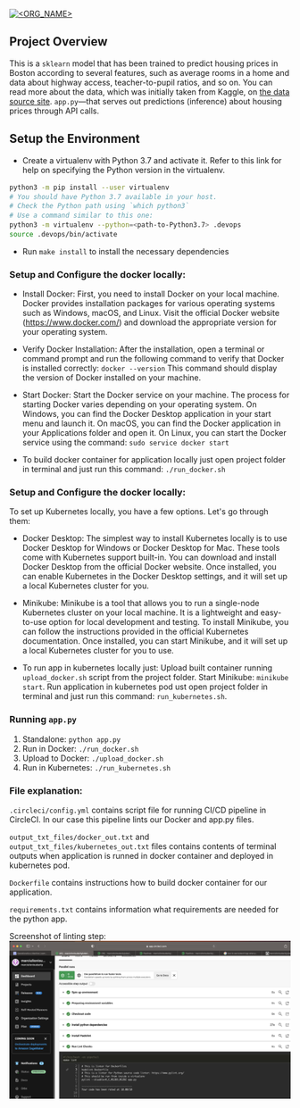 [![<ORG_NAME>](https://circleci.com/gh/marciulionisudacity/udacity-ml-microservice-kubernetes.svg?style=svg)](<https://app.circleci.com/pipelines/github/marciulionisudacity/udacity-ml-microservice-kubernetes/>)


## Project Overview

This is a `sklearn` model that has been trained to predict housing prices in Boston according to several features, such as average rooms in a home and data about highway access, teacher-to-pupil ratios, and so on. You can read more about the data, which was initially taken from Kaggle, on [the data source site](https://www.kaggle.com/c/boston-housing). `app.py`—that serves out predictions (inference) about housing prices through API calls.

## Setup the Environment

* Create a virtualenv with Python 3.7 and activate it. Refer to this link for help on specifying the Python version in the virtualenv. 
```bash
python3 -m pip install --user virtualenv
# You should have Python 3.7 available in your host. 
# Check the Python path using `which python3`
# Use a command similar to this one:
python3 -m virtualenv --python=<path-to-Python3.7> .devops
source .devops/bin/activate
```
* Run `make install` to install the necessary dependencies

### Setup and Configure the docker locally: 

* Install Docker: First, you need to install Docker on your local machine. Docker provides installation packages for various operating systems such as Windows, macOS, and Linux. Visit the official Docker website (https://www.docker.com/) and download the appropriate version for your operating system.

* Verify Docker Installation: After the installation, open a terminal or command prompt and run the following command to verify that Docker is installed correctly:
`docker --version`
This command should display the version of Docker installed on your machine.

* Start Docker: Start the Docker service on your machine. The process for starting Docker varies depending on your operating system. On Windows, you can find the Docker Desktop application in your start menu and launch it. On macOS, you can find the Docker application in your Applications folder and open it. On Linux, you can start the Docker service using the command:
`sudo service docker start`

* To build docker container for application locally just open project folder in terminal and just run this command:  `./run_docker.sh`

### Setup and Configure the docker locally: 
To set up Kubernetes locally, you have a few options. Let's go through them:

* Docker Desktop: The simplest way to install Kubernetes locally is to use Docker Desktop for Windows or Docker Desktop for Mac. These tools come with Kubernetes support built-in. You can download and install Docker Desktop from the official Docker website. Once installed, you can enable Kubernetes in the Docker Desktop settings, and it will set up a local Kubernetes cluster for you.

* Minikube: Minikube is a tool that allows you to run a single-node Kubernetes cluster on your local machine. It is a lightweight and easy-to-use option for local development and testing. To install Minikube, you can follow the instructions provided in the official Kubernetes documentation. Once installed, you can start Minikube, and it will set up a local Kubernetes cluster for you to use.

* To run app in kubernetes locally just: 
Upload built container running `upload_docker.sh` script from the project folder.
Start Minikube: `minikube start`.
Run application in kubernetes pod ust open project folder in terminal and just run this command:  `run_kubernetes.sh`.




### Running `app.py`

1. Standalone:  `python app.py`
2. Run in Docker:  `./run_docker.sh`
3. Upload to Docker: `./upload_docker.sh`
3. Run in Kubernetes:  `./run_kubernetes.sh`

### File explanation: 
`.circleci/config.yml` contains script file for running CI/CD pipeline in CircleCI. In our case this pipeline lints our Docker and app.py files. 

`output_txt_files/docker_out.txt` and `output_txt_files/kubernetes_out.txt` files contains contents of terminal outputs when application is runned in docker container and deployed in kubernetes pod. 

`Dockerfile` contains instructions how to build docker container for our application. 

`requirements.txt` contains information what requirements are needed for the python app. 


Screenshot of linting step: 
![Alt Text](lint_screenshot.png)